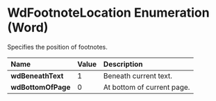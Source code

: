 
# WdFootnoteLocation Enumeration (Word)

Specifies the position of footnotes.



|**Name**|**Value**|**Description**|
|:-----|:-----|:-----|
| **wdBeneathText**|1|Beneath current text.|
| **wdBottomOfPage**|0|At bottom of current page.|
